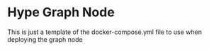 # Hype Graph Node
This is just a template of the docker-compose.yml file to use when deploying the graph node
